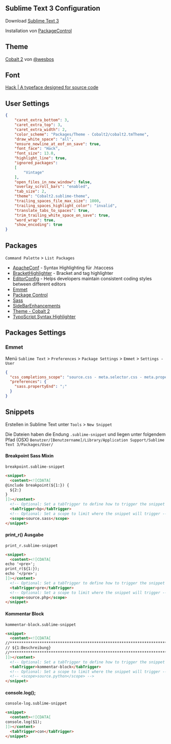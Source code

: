 Sublime Text 3 Configuration
---

Download [Sublime Text 3](http://www.sublimetext.com/3)

Installation von [PackageControl](https://packagecontrol.io/)


## Theme

[Cobalt 2](https://github.com/wesbos/cobalt2) von [@wesbos](https://github.com/wesbos)


## Font
[Hack | A typeface designed for source code](http://sourcefoundry.org/hack/)


## User Settings

```json
{
	"caret_extra_bottom": 3,
	"caret_extra_top": 3,
	"caret_extra_width": 2,
	"color_scheme": "Packages/Theme - Cobalt2/cobalt2.tmTheme",
	"draw_white_space": "all",
	"ensure_newline_at_eof_on_save": true,
	"font_face": "Hack",
	"font_size": 13.0,
	"highlight_line": true,
	"ignored_packages":
	[
		"Vintage"
	],
	"open_files_in_new_window": false,
	"overlay_scroll_bars": "enabled",
	"tab_size": 2,
	"theme": "Cobalt2.sublime-theme",
	"trailing_spaces_file_max_size": 1000,
	"trailing_spaces_highlight_color": "invalid",
	"translate_tabs_to_spaces": true,
	"trim_trailing_white_space_on_save": true,
	"word_wrap": true,
	"show_encoding": true
}
```


## Packages
`Command Palette` > `List Packages`

* [Apache​Conf](https://packagecontrol.io/packages/ApacheConf.tmLanguage) - Syntax Highlighting für .htaccess
* [BracketHighlighter](https://packagecontrol.io/packages/BracketHighlighter) - Bracket and tag highlighter
* [Editor​Config](https://packagecontrol.io/packages/EditorConfig) - Helps developers maintain consistent coding styles between different editors
* [Emmet](https://packagecontrol.io/packages/Emmet)
* [Package Control](https://packagecontrol.io/installation)
* [Sass](https://packagecontrol.io/packages/Sass)
* [Side​Bar​Enhancements](https://packagecontrol.io/packages/SideBarEnhancements)
* [Theme - Cobalt 2](https://github.com/wesbos/cobalt2)
* [TypoScript Syntax Highlighter](https://packagecontrol.io/packages/TypoScript)



## Packages Settings

### Emmet
Menü `Sublime Text` > `Preferences` > `Package Settings` > `Emmet` > `Settings - User`

```json
{
  "css_completions_scope": "source.css - meta.selector.css - meta.property-value.css, source.scss - meta.selector.scss - meta.property-value.scss, source.less - meta.selector.css - meta.property-value.css, source.sass - meta.selector.css - meta.property-value.css",
  "preferences": {
    "sass.propertyEnd": ";"
  }
}
```


## Snippets

Erstellen in Sublime Text unter `Tools` > `New Snippet`

Die Dateien haben die Endung `.sublime-snippet` und liegen unter folgendem Pfad (OSX)
`Benutzer/[Benutzername]/Library/Application Support/Sublime Text 3/Packages/User/`


#### Breakpoint Sass Mixin 
`breakpoint.sublime-snippet`

```html
<snippet>
  <content><![CDATA[
@include breakpoint(${1:}) {
  ${2:}
}
]]></content>
  <!-- Optional: Set a tabTrigger to define how to trigger the snippet -->
  <tabTrigger>bp</tabTrigger>
  <!-- Optional: Set a scope to limit where the snippet will trigger -->
  <scope>source.sass</scope>
</snippet>
```

#### print_r() Ausgabe
`print_r.sublime-snippet`

```html
<snippet>
  <content><![CDATA[
echo '<pre>';
print_r(${1:});
echo '</pre>';
]]></content>
  <!-- Optional: Set a tabTrigger to define how to trigger the snippet -->
  <tabTrigger>pre</tabTrigger>
  <!-- Optional: Set a scope to limit where the snippet will trigger -->
  <scope>source.php</scope>
</snippet>
```


#### Kommentar Block
`kommentar-block.sublime-snippet`

```html
<snippet>
  <content><![CDATA[
//*******************************************************************************
// ${1:Beschreibung}
//*******************************************************************************
]]></content>
  <!-- Optional: Set a tabTrigger to define how to trigger the snippet -->
  <tabTrigger>kommentar-block</tabTrigger>
  <!-- Optional: Set a scope to limit where the snippet will trigger -->
  <!-- <scope>source.python</scope> -->
</snippet>
```

#### console.log();
`console-log.sublime-snippet`

```html
<snippet>
  <content><![CDATA[
console.log($1);
]]></content>
  <tabTrigger>con</tabTrigger>
</snippet>
```


